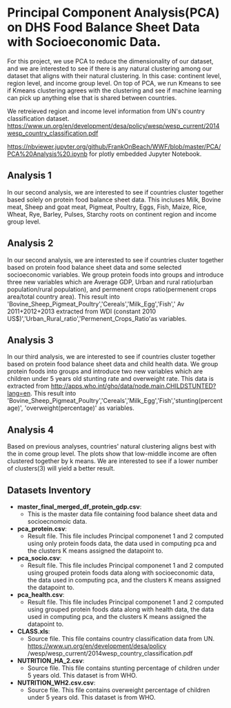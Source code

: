 # Principal Component Analysis(PCA) on DHS Food Balance Sheet Data with Socioeconomic Data.

For this project, we use PCA to reduce the dimensionality of our dataset, and we are interested to see if there is any natural clustering among our dataset that aligns with their natural clustering. In this case: continent level, region level, and income group level.  On top of PCA, we run Kmeans to see if Kmeans clustering agrees with the clustering and see if machine learning can pick up anything else that is shared between countries. 

We retreieved region and income level information from UN's country classification dataset. https://www.un.org/en/development/desa/policy/wesp/wesp_current/2014wesp_country_classification.pdf

https://nbviewer.jupyter.org/github/FrankOnBeach/WWF/blob/master/PCA/PCA%20Analysis%20.ipynb for plotly embedded Jupyter Notebook. 

## Analysis 1

In our second analysis, we are interested to see if countries cluster together based solely on protein food balance sheet data. This incluses Milk, Bovine meat, Sheep and goat meat, Pigmeat, Poultry, Eggs, Fish, Maize, Rice, Wheat, Rye, Barley, Pulses, Starchy roots on continent region and income group level. 


## Analysis 2

In our second analysis, we are interested to see if countries cluster together based on protein food balance sheet data and some selected socioeconomic variables. We group protein foods into groups and introduce three new variables which are Average GDP, Urban and rural ratio(urban population/rural population), and permenent crops ratio(permenent crops area/total country area). This result into 'Bovine_Sheep_Pigmeat_Poultry','Cereals','Milk_Egg','Fish',' Av 2011+2012+2013 extracted from WDI (constant 2010 US$)','Urban_Rural_ratio','Permenent_Crops_Ratio'as variables.

## Analysis 3

In our third analysis, we are interested to see if countries cluster together based on protein food balance sheet data and child health data. We group protein foods into groups and introduce two new variables which are children under 5 years old stunting rate and overweight rate. This data is extracted from http://apps.who.int/gho/data/node.main.CHILDSTUNTED?lang=en.  This result into 'Bovine_Sheep_Pigmeat_Poultry','Cereals','Milk_Egg','Fish','stunting(percentage)', 'overweight(percentage)' as variables. 

## Analysis 4

Based on previous analyses, countries' natural clustering aligns best with the in come group level. The plots show that low-middle income are often clustered together by k means. We are interested to see if a lower number of clusters(3) will yield a better result. 


## Datasets Inventory
- **master_final_merged_df_protein_gdp.csv**:
  - This is the master data file containing food balance sheet data and socioecnomoic data. 
- **pca_protein.csv**:
  - Result file. This file includes Principal componenet 1 and 2 computed using only protein foods data, the data used in computing pca and the clusters K means assigned the datapoint to. 
- **pca_socio.csv**:
  - Result file. This file includes Principal componenet 1 and 2 computed using grouped protein foods data along with socioeconomic data, the data used in computing pca,  and the clusters K means assigned the datapoint to.
- **pca_health.csv**:
  - Result file. This file includes Principal componenet 1 and 2 computed using grouped protein foods data along with health data, the data used in computing pca,  and the clusters K means assigned the datapoint to.
- **CLASS.xls**:
  - Source file. This file contains country classification data from UN. https://www.un.org/en/development/desa/policy          /wesp/wesp_current/2014wesp_country_classification.pdf
- **NUTRITION_HA_2.csv**:
  - Source file. This file contains stunting percentage of children under 5 years old. This dataset is from WHO.  
- **NUTRITION_WH2.csv.csv**:
  - Source file. This file contains overweight percentage of children under 5 years old. This dataset is from WHO.  
  

